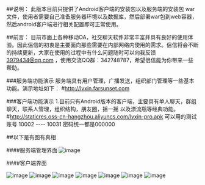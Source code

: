 ##说明：
此版本目前只提供了Android客户端的安装包以及服务端的安装包 war 文件，使用者需要自己准备服务器环境以及数据库，然后部署war包到web容器，然后android客户端进行相关配置即可正常使用。


##前言：
目前市面上各种移动OA，社交聊天软件非常丰富并具有良好的使用体验。因此侣信的初衷是主要面向那些需要在内部网络内使用的需求。侣信将会不断的持续更新，大家在使用的过程中有什么问题随时可以向我反馈 3979434@qq.com ，使用交流QQ群：342748787，希望侣信能为你带来一些帮助。
    


###服务端功能演示
服务端具有用户管理，广播发送，组织部门管理等一些基本功能。演示地址如下：
#http://lvxin.farsunset.com

###客户端功能演示
1.目前只有Android版本的客户端，主要具有单人聊天，群组聊天，联系人管理，组织结构，朋友圈，摇一摇 以及漂流瓶等经典功能。
#http://staticres.oss-cn-hangzhou.aliyuncs.com/lvxin-pro.apk
可以用的测试账号
10002 ---- 10031  密码统一都是000000
 
##以下是有图有真相

####服务端管理界面
![image](http://staticres.oss-cn-hangzhou.aliyuncs.com/lvxin-pro/lvxin_console.png)

####客户端界面
 
![image](http://staticres.oss-cn-hangzhou.aliyuncs.com/lvxin-pro/lvxin_login.png)
![image](http://staticres.oss-cn-hangzhou.aliyuncs.com/lvxin-pro/lvxin_chat.png)
![image](http://staticres.oss-cn-hangzhou.aliyuncs.com/lvxin-pro/lvxin_contacts.png)
![image](http://staticres.oss-cn-hangzhou.aliyuncs.com/lvxin-pro/lvxin_org.png)
![image](http://staticres.oss-cn-hangzhou.aliyuncs.com/lvxin-pro/lvxin_pubaccount.png)
![image](http://staticres.oss-cn-hangzhou.aliyuncs.com/lvxin-pro/lvxin_contacts_chat.png)
![image](http://staticres.oss-cn-hangzhou.aliyuncs.com/lvxin-pro/lvxin_momment.png)



```